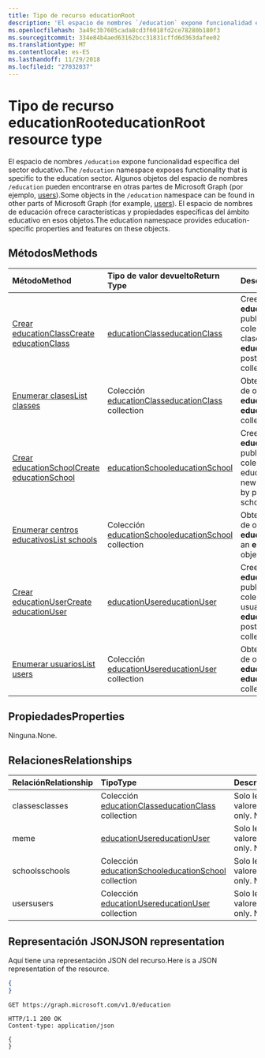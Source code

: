 ```yaml
---
title: Tipo de recurso educationRoot
description: 'El espacio de nombres `/education` expone funcionalidad específica del sector educativo. '
ms.openlocfilehash: 3a49c3b7605cada8cd3f6018fd2ce78280b180f3
ms.sourcegitcommit: 334e84b4aed63162bcc31831cffd6d363dafee02
ms.translationtype: MT
ms.contentlocale: es-ES
ms.lasthandoff: 11/29/2018
ms.locfileid: "27032037"
---
```

# <a name="educationroot-resource-type"></a><span data-ttu-id="7684e-103">Tipo de recurso educationRoot</span><span class="sxs-lookup"><span data-stu-id="7684e-103">educationRoot resource type</span></span>

<span data-ttu-id="7684e-104">El espacio de nombres `/education` expone funcionalidad específica del sector educativo.</span><span class="sxs-lookup"><span data-stu-id="7684e-104">The `/education` namespace exposes functionality that is specific to the education sector.</span></span> <span data-ttu-id="7684e-105">Algunos objetos del espacio de nombres `/education` pueden encontrarse en otras partes de Microsoft Graph (por ejemplo, [users](user.md)).</span><span class="sxs-lookup"><span data-stu-id="7684e-105">Some objects in the `/education` namespace can be found in other parts of Microsoft Graph (for example, [users](user.md)).</span></span> <span data-ttu-id="7684e-106">El espacio de nombres de educación ofrece características y propiedades específicas del ámbito educativo en esos objetos.</span><span class="sxs-lookup"><span data-stu-id="7684e-106">The education namespace provides education-specific properties and features on these objects.</span></span>

## <a name="methods"></a><span data-ttu-id="7684e-107">Métodos</span><span class="sxs-lookup"><span data-stu-id="7684e-107">Methods</span></span>

| <span data-ttu-id="7684e-108">Método</span><span class="sxs-lookup"><span data-stu-id="7684e-108">Method</span></span>           | <span data-ttu-id="7684e-109">Tipo de valor devuelto</span><span class="sxs-lookup"><span data-stu-id="7684e-109">Return Type</span></span>    |<span data-ttu-id="7684e-110">Descripción</span><span class="sxs-lookup"><span data-stu-id="7684e-110">Description</span></span>|
|:---------------|:--------|:----------|
|[<span data-ttu-id="7684e-111">Crear educationClass</span><span class="sxs-lookup"><span data-stu-id="7684e-111">Create educationClass</span></span>](../api/educationroot-post-classes.md) |[<span data-ttu-id="7684e-112">educationClass</span><span class="sxs-lookup"><span data-stu-id="7684e-112">educationClass</span></span>](educationclass.md)| <span data-ttu-id="7684e-113">Cree un objeto **educationClass** publicando en la colección de clases.</span><span class="sxs-lookup"><span data-stu-id="7684e-113">Create a new **educationClass** by posting to the classes collection.</span></span>|
|[<span data-ttu-id="7684e-114">Enumerar clases</span><span class="sxs-lookup"><span data-stu-id="7684e-114">List classes</span></span>](../api/educationroot-list-classes.md) |<span data-ttu-id="7684e-115">Colección [educationClass](educationclass.md)</span><span class="sxs-lookup"><span data-stu-id="7684e-115">[educationClass](educationclass.md) collection</span></span>| <span data-ttu-id="7684e-116">Obtenga una colección de objetos **educationClass**.</span><span class="sxs-lookup"><span data-stu-id="7684e-116">Get an **educationClass** object collection.</span></span>|
|[<span data-ttu-id="7684e-117">Crear educationSchool</span><span class="sxs-lookup"><span data-stu-id="7684e-117">Create educationSchool</span></span>](../api/educationroot-post-schools.md) |[<span data-ttu-id="7684e-118">educationSchool</span><span class="sxs-lookup"><span data-stu-id="7684e-118">educationSchool</span></span>](educationschool.md)| <span data-ttu-id="7684e-119">Cree un objeto **educationSchool** publicando en la colección de centros educativos.</span><span class="sxs-lookup"><span data-stu-id="7684e-119">Create a new **educationSchool** by posting to the schools collection.</span></span>|
|[<span data-ttu-id="7684e-120">Enumerar centros educativos</span><span class="sxs-lookup"><span data-stu-id="7684e-120">List schools</span></span>](../api/educationroot-list-schools.md) |<span data-ttu-id="7684e-121">Colección [educationSchool](educationschool.md)</span><span class="sxs-lookup"><span data-stu-id="7684e-121">[educationSchool](educationschool.md) collection</span></span>| <span data-ttu-id="7684e-122">Obtenga una colección de objetos **educationSchool**.</span><span class="sxs-lookup"><span data-stu-id="7684e-122">Get an **educationSchool** object collection.</span></span>|
|[<span data-ttu-id="7684e-123">Crear educationUser</span><span class="sxs-lookup"><span data-stu-id="7684e-123">Create educationUser</span></span>](../api/educationroot-post-users.md) |[<span data-ttu-id="7684e-124">educationUser</span><span class="sxs-lookup"><span data-stu-id="7684e-124">educationUser</span></span>](educationuser.md)| <span data-ttu-id="7684e-125">Cree un objeto **educationUser** publicando en la colección de usuarios.</span><span class="sxs-lookup"><span data-stu-id="7684e-125">Create a new **educationUser** by posting to the users collection.</span></span>|
|[<span data-ttu-id="7684e-126">Enumerar usuarios</span><span class="sxs-lookup"><span data-stu-id="7684e-126">List users</span></span>](../api/educationroot-list-users.md) |<span data-ttu-id="7684e-127">Colección [educationUser](educationuser.md)</span><span class="sxs-lookup"><span data-stu-id="7684e-127">[educationUser](educationuser.md) collection</span></span>| <span data-ttu-id="7684e-128">Obtenga una colección de objetos **educationUser**.</span><span class="sxs-lookup"><span data-stu-id="7684e-128">Get an **educationUser** object collection.</span></span>|

## <a name="properties"></a><span data-ttu-id="7684e-129">Propiedades</span><span class="sxs-lookup"><span data-stu-id="7684e-129">Properties</span></span>
<span data-ttu-id="7684e-130">Ninguna.</span><span class="sxs-lookup"><span data-stu-id="7684e-130">None.</span></span>

## <a name="relationships"></a><span data-ttu-id="7684e-131">Relaciones</span><span class="sxs-lookup"><span data-stu-id="7684e-131">Relationships</span></span>
| <span data-ttu-id="7684e-132">Relación</span><span class="sxs-lookup"><span data-stu-id="7684e-132">Relationship</span></span> | <span data-ttu-id="7684e-133">Tipo</span><span class="sxs-lookup"><span data-stu-id="7684e-133">Type</span></span>   |<span data-ttu-id="7684e-134">Descripción</span><span class="sxs-lookup"><span data-stu-id="7684e-134">Description</span></span>|
|:---------------|:--------|:----------|
|<span data-ttu-id="7684e-135">classes</span><span class="sxs-lookup"><span data-stu-id="7684e-135">classes</span></span>|<span data-ttu-id="7684e-136">Colección [educationClass](educationclass.md)</span><span class="sxs-lookup"><span data-stu-id="7684e-136">[educationClass](educationclass.md) collection</span></span>| <span data-ttu-id="7684e-p102">Solo lectura. Admite valores NULL.</span><span class="sxs-lookup"><span data-stu-id="7684e-p102">Read-only. Nullable.</span></span>|
|<span data-ttu-id="7684e-139">me</span><span class="sxs-lookup"><span data-stu-id="7684e-139">me</span></span>|[<span data-ttu-id="7684e-140">educationUser</span><span class="sxs-lookup"><span data-stu-id="7684e-140">educationUser</span></span>](educationuser.md)| <span data-ttu-id="7684e-p103">Solo lectura. Admite valores NULL.</span><span class="sxs-lookup"><span data-stu-id="7684e-p103">Read-only. Nullable.</span></span>|
|<span data-ttu-id="7684e-143">schools</span><span class="sxs-lookup"><span data-stu-id="7684e-143">schools</span></span>|<span data-ttu-id="7684e-144">Colección [educationSchool](educationschool.md)</span><span class="sxs-lookup"><span data-stu-id="7684e-144">[educationSchool](educationschool.md) collection</span></span>| <span data-ttu-id="7684e-p104">Solo lectura. Admite valores NULL.</span><span class="sxs-lookup"><span data-stu-id="7684e-p104">Read-only. Nullable.</span></span>|
|<span data-ttu-id="7684e-147">users</span><span class="sxs-lookup"><span data-stu-id="7684e-147">users</span></span>|<span data-ttu-id="7684e-148">Colección [educationUser](educationuser.md)</span><span class="sxs-lookup"><span data-stu-id="7684e-148">[educationUser](educationuser.md) collection</span></span>| <span data-ttu-id="7684e-p105">Solo lectura. Admite valores NULL.</span><span class="sxs-lookup"><span data-stu-id="7684e-p105">Read-only. Nullable.</span></span>|

## <a name="json-representation"></a><span data-ttu-id="7684e-151">Representación JSON</span><span class="sxs-lookup"><span data-stu-id="7684e-151">JSON representation</span></span>
<span data-ttu-id="7684e-152">Aquí tiene una representación JSON del recurso.</span><span class="sxs-lookup"><span data-stu-id="7684e-152">Here is a JSON representation of the resource.</span></span>

<!--{
  "blockType": "resource",
  "optionalProperties": [],
  "baseType": "microsoft.graph.entity",
  "@odata.type": "microsoft.graph.educationRoot"
}-->

```json
{
}
```

<!-- {
  "blockType": "request",
  "name": "get_education"
}-->
```http
GET https://graph.microsoft.com/v1.0/education
```

<!-- {
  "blockType": "response",
  "truncated": true,
  "@odata.type": "microsoft.graph.educationRoot"
} -->
```http
HTTP/1.1 200 OK
Content-type: application/json

{
}
```

<!-- uuid: 8fcb5dbc-d5aa-4681-8e31-b001d5168d79
2015-10-25 14:57:30 UTC -->
<!-- {
  "type": "#page.annotation",
  "description": "educationRoot resource",
  "keywords": "",
  "section": "documentation",
  "tocPath": ""
}-->